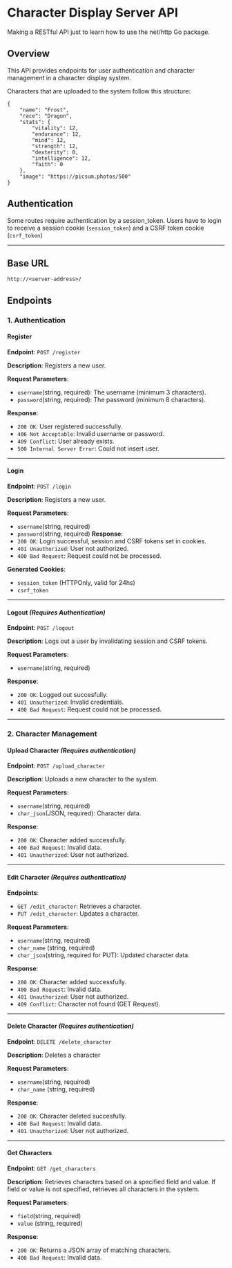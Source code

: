 # Character Display Server API
Making a RESTful API just to learn how to use the net/http Go package.

## Overview

This API provides endpoints for user authentication and character management in a character display system.

Characters that are uploaded to the system follow this structure:
```
{
	"name": "Frost",
	"race": "Dragon",
	"stats": {
		"vitality": 12,
		"endurance": 12,
		"mind": 12,
		"strength": 12,
		"dexterity": 0,
		"intelligence": 12,
		"faith": 0
	},
	"image": "https://picsum.photos/500"
}
```

## Authentication

Some routes require authentication by a session_token. Users have to login to receive a session cookie (`session_token`) and a CSRF token cookie (`csrf_token`)

---

## Base URL

```
http://<server-address>/
```

## **Endpoints** 

### **1. Authentication**

#### **Register**
**Endpoint**: `POST /register`

**Description**: Registers a new user.

**Request Parameters**:
   - `username`(string, required): The username (minimum 3 characters).
   - `password`(string, required): The password (minimum 8 characters).

**Response**:
   - `200 OK`: User registered successfully.
   - `406 Not Acceptable`: Invalid username or password.
   - `409 Conflict`: User already exists.
   - `500 Internal Server Error`: Could not insert user.

---

#### **Login**
**Endpoint**: `POST /login`

**Description**: Registers a new user.

**Request Parameters**:
   - `username`(string, required)
   - `password`(string, required)
**Response**:
   - `200 OK`: Login successful, session and CSRF tokens set in cookies.
   - `401 Unauthorized`: User not authorized.
   - `400 Bad Request`: Request could not be processed.

**Generated Cookies**:
   - `session_token` (HTTPOnly, valid for 24hs)
   - `csrf_token`

---

#### **Logout** *(Requires Authentication)*
**Endpoint**: `POST /logout`

**Description**: Logs out a user by invalidating session and CSRF tokens.

**Request Parameters**:
   - `username`(string, required)

**Response**:
   - `200 OK`: Logged out succesfully.
   - `401 Unauthorized`: Invalid credentials.
   - `400 Bad Request`: Request could not be processed.

---

### **2. Character Management**

#### **Upload Character** *(Requires authentication)*
**Endpoint**: `POST /upload_character`

**Description**: Uploads a new character to the system.

**Request Parameters**:
   - `username`(string, required)
   - `char_json`(JSON, required): Character data.

**Response**:
   - `200 OK`: Character added successfully.
   - `400 Bad Request`: Invalid data.
   - `401 Unauthorized`: User not authorized.

---

#### **Edit Character** *(Requires authentication)*
**Endpoints**:
   - `GET /edit_character`: Retrieves a character.
   - `PUT /edit_character`: Updates a character.

**Request Parameters**:
   - `username`(string, required)
   - `char_name` (string, required)
   - `char_json`(string, required for PUT): Updated character data.

**Response**:
   - `200 OK`: Character added successfully.
   - `400 Bad Request`: Invalid data.
   - `401 Unauthorized`: User not authorized.
   - `409 Conflict`: Character not found (GET Request).

---

#### **Delete Character** *(Requires authentication)*
**Endpoint**: `DELETE /delete_character`

**Description**: Deletes a character

**Request Parameters**:
   - `username`(string, required)
   - `char_name` (string, required)

**Response**:
   - `200 OK`: Character deleted succesfully.
   - `400 Bad Request`: Invalid data.
   - `401 Unauthorized`: User not authorized.

---

#### **Get Characters**
**Endpoint**: `GET /get_characters`

**Description**: Retrieves characters based on a specified field and value. If field or value is not specified, retrieves all characters in the system.

**Request Parameters**:
   - `field`(string, required)
   - `value` (string, required)

**Response**:
   - `200 OK`: Returns a JSON array of matching characters.
   - `400 Bad Request`: Invalid data.
